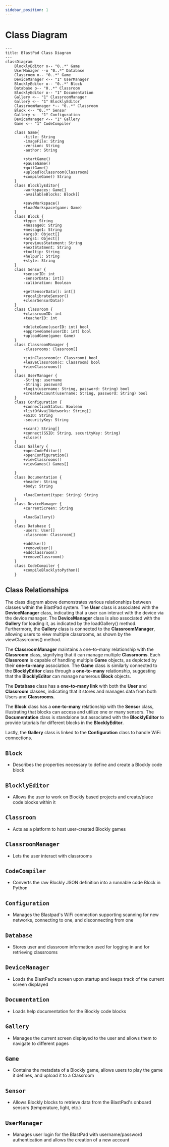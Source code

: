 ```yaml
---
sidebar_position: 1
---
```


# Class Diagram

```mermaid
---
title: BlastPad Class Diagram
---
classDiagram
    BlocklyEditor o-- "0..*" Game
	UserManager --o "0..*" Database
	Classroom o-- "0..*" Game
	DeviceManager <-- "1" UserManager
	BlocklyEditor o-- "0..*" Block
	Database o-- "0..*" Classroom
	BlocklyEditor o-- "1" Documentation
	Gallery <-- "1" ClassroomManager
	Gallery <-- "1" BlocklyEditor	
	ClassroomManager *-- "0..*" Classroom
	Block <-- "0..*" Sensor
	Gallery <-- "1" Configuration	
	DeviceManager <-- "1" Gallery
	Game <-- "1" CodeCompiler
		
    class Game{
        -title: String
		-imageFile: String
        -version: String
		-author: String
		
		+startGame()
		+pauseGame()
		+quitGame()
		+uploadToClassroom(Classroom)
		+compileGame() String
    }
    class BlocklyEditor{
        -workspaces: Game[]
		-availableBlocks: Block[]
		
		+saveWorkspace()
		+loadWorkspace(game: Game)
    }
    class Block {
        +type: String
		+message0: String
		+message1: String
		+args0: Object[]
		+args1: Object[]
		+previousStatement: String
		+nextStatment: String
		+tooltip: String
		+helpurl: String
		+style: String
    }
    class Sensor {
		+sensorID: int
		-sensorData: int[]
		-calibration: Boolean

		+getSensorData(): int[]
		+recalibrateSensor()
		+clearSensorData()
    }
    class Classroom {
        +classroomID: int
		+teacherID: int

		+deleteGame(userID: int) bool
		+approveGame(userID: int) bool
		+uploadGame(game: Game)
    }
	class ClassroomManager {
		-classrooms: Classroom[]

		+joinClassroom(c: Classroom) bool
		+leaveClassroom(c: Classroom) bool
		+viewClassrooms()
	}
	class UserManager {
    	-String: username
		-String: password
		+login(username: String, password: String) bool
		+createAccount(username: String, password: String) bool
    }
    class Configuration {
		+connectionStatus: Boolean
		+listOfAvailNetworks: String[]
		+SSID: String
		-securityKey: String
		
		+scan() String[]
		+connect(SSID: String, securityKey: String)
		+close()
    }
    class Gallery {
    	+openCodeEditor()
		+openConfiguration()
		+viewClassrooms()
		+viewGames() Games[]
			
    }
    class Documentation {
		+header: String
    	+body: String

		+loadContent(type: String) String
	}
	class DeviceManager {
		+currentScreen: String

		+loadGallery()
	}
	class Database {
		-users: User[]
		-classroom: Classroom[]

		+addUser()
		+removeUser()
		+addClassroom()
		+removeClassroom()
	}
	class CodeCompiler {
		+compileBlocklytoPython()
	}
```

## Class Relationships

The class diagram above demonstrates various relationships between classes within the BlastPad system. The **User** class is associated with the **DeviceManager** class, indicating that a user can interact with the device via the device manager. The **DeviceManager** class is also associated with the **Gallery** for loading it, as indicated by the loadGallery() method. Furthermore, the **Gallery** class is connected to the **ClassroomManager**, allowing users to view multiple classrooms, as shown by the viewClassrooms() method.

The **ClassroomManager** maintains a one-to-many relationship with the **Classroom** class, signifying that it can manage multiple **Classrooms**. Each **Classroom** is capable of handling multiple **Game** objects, as depicted by their **one-to-many** association. The **Game** class is similarly connected to the **BlocklyEditor** class through a **one-to-many** relationship, suggesting that the **BlocklyEditor** can manage numerous **Block** objects.

The **Database** class has a **one-to-many link** with both the **User** and **Classroom** classes, indicating that it stores and manages data from both Users and **Classrooms**.

The **Block** class has a **one-to-many** relationship with the **Sensor** class, illustrating that blocks can access and utilize one or many sensors. The **Documentation** class is standalone but associated with the **BlocklyEditor** to provide tutorials for different blocks in the **BlocklyEditor**.

Lastly, the **Gallery** class is linked to the **Configuration** class to handle WiFi connections.

## `Block`
- Describes the properties necessary to define and create a Blockly code block

## `BlocklyEditor`
- Allows the user to work on Blockly based projects and create/place code blocks within it

## `Classroom`
- Acts as a platform to host user-created Blockly games

## `ClassroomManager`
- Lets the user interact with classrooms

## `CodeCompiler`
- Converts the raw Blockly JSON definition into a runnable code Block in Python

## `Configuration`
- Manages the Blastpad's WiFi connection supporting scanning for new networks, connecting to one, and disconnecting from one

## `Database`
- Stores user and classroom information used for logging in and for retrieving classrooms

## `DeviceManager`
- Loads the BlastPad's screen upon startup and keeps track of the current screen displayed

## `Documentation`
- Loads help documentation for the Blockly code blocks

## `Gallery`
- Manages the current screen displayed to the user and allows them to navigate to different pages

## `Game`
- Contains the metadata of a Blockly game, allows users to play the game it defines, and upload it to a Classroom

## `Sensor`
- Allows Blockly blocks to retrieve data from the BlastPad's onboard sensors (temperature, light, etc.)

## `UserManager`
- Manages user login for the BlastPad with username/password authentication and allows the creation of a new account



<!-- A check list for architecture design is attached here [architecture\_design\_checklist.pdf](https://templeu.instructure.com/courses/106563/files/16928870/download?wrap=1 "architecture_design_checklist.pdf")  and should be used as a guidance. -->
